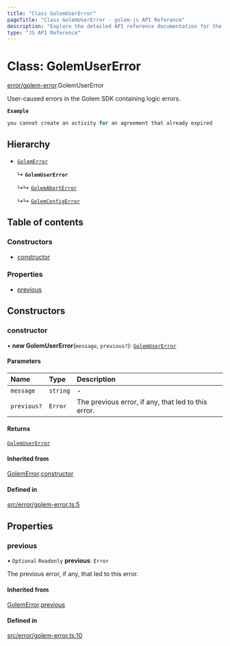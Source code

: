 ```yaml
---
title: "Class GolemUserError"
pageTitle: "Class GolemUserError - golem-js API Reference"
description: "Explore the detailed API reference documentation for the Class GolemUserError within the golem-js SDK for the Golem Network."
type: "JS API Reference"
---
```

# Class: GolemUserError

[error/golem-error](../modules/error_golem_error).GolemUserError

User-caused errors in the Golem SDK containing logic errors.

**`Example`**

```ts
you cannot create an activity for an agreement that already expired
```

## Hierarchy

- [`GolemError`](error_golem_error.GolemError)

  ↳ **`GolemUserError`**

  ↳↳ [`GolemAbortError`](error_golem_error.GolemAbortError)

  ↳↳ [`GolemConfigError`](error_golem_error.GolemConfigError)

## Table of contents

### Constructors

- [constructor](error_golem_error.GolemUserError#constructor)

### Properties

- [previous](error_golem_error.GolemUserError#previous)

## Constructors

### constructor

• **new GolemUserError**(`message`, `previous?`): [`GolemUserError`](error_golem_error.GolemUserError)

#### Parameters

| Name | Type | Description |
| :------ | :------ | :------ |
| `message` | `string` | - |
| `previous?` | `Error` | The previous error, if any, that led to this error. |

#### Returns

[`GolemUserError`](error_golem_error.GolemUserError)

#### Inherited from

[GolemError](error_golem_error.GolemError).[constructor](error_golem_error.GolemError#constructor)

#### Defined in

[src/error/golem-error.ts:5](https://github.com/golemfactory/golem-js/blob/7cee55b/src/error/golem-error.ts#L5)

## Properties

### previous

• `Optional` `Readonly` **previous**: `Error`

The previous error, if any, that led to this error.

#### Inherited from

[GolemError](error_golem_error.GolemError).[previous](error_golem_error.GolemError#previous)

#### Defined in

[src/error/golem-error.ts:10](https://github.com/golemfactory/golem-js/blob/7cee55b/src/error/golem-error.ts#L10)

